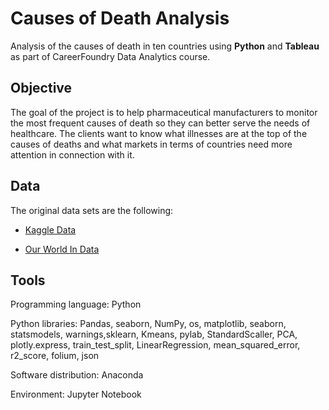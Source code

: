 # Causes of Death Analysis
Analysis of the causes of death in ten countries using **Python** and **Tableau** as part of CareerFoundry Data Analytics course.

## Objective
The goal of the project is to help pharmaceutical manufacturers to monitor the most frequent causes of death so they can better serve the needs of healthcare. The clients want to know what illnesses are at the top of the causes of deaths and what markets in terms of countries need more attention in connection with it. 

## Data
The original data sets are the following:

- [Kaggle Data](https://www.kaggle.com/code/saisandeepjallepalli/cause-of-deaths-complete-data-analysis/data)

- [Our World In Data](https://ourworldindata.org/)

## Tools
Programming language: Python

Python libraries: Pandas, seaborn, NumPy, os, matplotlib, seaborn, statsmodels, warnings,sklearn, Kmeans, pylab, StandardScaller, PCA, plotly.express, train_test_split, LinearRegression, mean_squared_error, r2_score, folium, json

Software distribution: Anaconda

Environment: Jupyter Notebook
